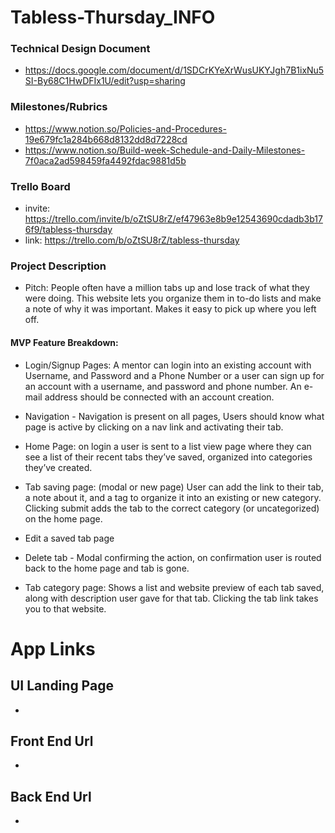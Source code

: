 # Tabless-Thursday_INFO
### Technical Design Document
- https://docs.google.com/document/d/1SDCrKYeXrWusUKYJgh7B1ixNu5SI-By68C1HwDFIx1U/edit?usp=sharing
### Milestones/Rubrics
- https://www.notion.so/Policies-and-Procedures-19e679fc1a284b668d8132dd8d7228cd
- https://www.notion.so/Build-week-Schedule-and-Daily-Milestones-7f0aca2ad598459fa4492fdac9881d5b
### Trello Board
- invite: https://trello.com/invite/b/oZtSU8rZ/ef47963e8b9e12543690cdadb3b176f9/tabless-thursday
- link: https://trello.com/b/oZtSU8rZ/tabless-thursday
### Project Description
- Pitch: People often have a million tabs up and lose track of what they were doing. This website lets you organize them in to-do lists and make a note of why it was important. Makes it easy to pick up where you left off. 

#### MVP Feature Breakdown:

- Login/Signup Pages: A mentor can login into an existing account with Username, and Password and a Phone Number or a user can sign up for an account with a username, and password and phone number. An e-mail address should be connected with an account creation.

- Navigation - Navigation is present on all pages, Users should know what page is active by clicking on a nav link and activating their tab.

- Home Page: on login a user is sent to a list view page where they can see a list of their recent tabs they’ve saved, organized into categories they’ve created.

- Tab saving page: (modal or new page) User can add the link to their tab, a note about it, and a tag to organize it into an existing or new category.  Clicking submit adds the tab to the correct category (or uncategorized) on the home page.

- Edit a saved tab page

- Delete tab - Modal confirming the action, on confirmation user is routed back to the home page and tab is gone.

- Tab category page: Shows a list and website preview of each tab saved, along with description user gave for that tab. Clicking the tab link takes you to that website.

# App Links
## UI Landing Page
-
## Front End Url
-
## Back End Url
-
